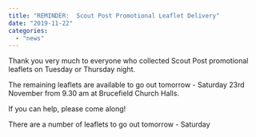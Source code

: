 ```yaml
---
title: "REMINDER:  Scout Post Promotional Leaflet Delivery"
date: "2019-11-22"
categories: 
  - "news"
---
```


Thank you very much to everyone who collected Scout Post promotional leaflets on Tuesday or Thursday night.

The remaining leaflets are available to go out tomorrow - Saturday 23rd November from 9.30 am at Brucefield Church Halls.

If you can help, please come along!

  

There are a number of leaflets to go out tomorrow - Saturday
